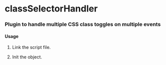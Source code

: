 # classSelectorHandler

### Plugin to handle multiple CSS class toggles on multiple events

#### Usage

1. Link the script file.

    <script src="selectorHandler.js"></script>

2. Init the object.

    <script>
      var selectorHandler = new SelectorHandler('.container', {
         myElement: classOnToggle1,
         mySecondElement: classOnToggle2
      });
    </script>